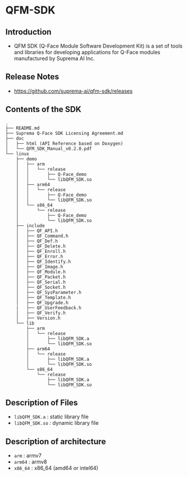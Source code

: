 # QFM-SDK
## Introduction
- QFM SDK (Q-Face Module Software Development Kit) is a set of tools and libraries for developing applications for Q-Face modules manufactured by Suprema AI Inc.

## Release Notes
- https://github.com/suprema-ai/qfm-sdk/releases

## Contents of the SDK
```
.
├── README.md
├── Suprema Q-Face SDK Licensing Agreement.md
├── doc
│   ├── html (API Reference based on Doxygen)
│   └── QFM_SDK_Manual_v0.2.0.pdf
└── linux
    ├── demo
    │   ├── arm
    │   │   └── release
    │   │       ├── Q-Face_demo
    │   │       └── libQFM_SDK.so
    │   ├── arm64
    │   │   └── release
    │   │       ├── Q-Face_demo
    │   │       └── libQFM_SDK.so
    │   └── x86_64
    │       └── release
    │           ├── Q-Face_demo
    │           └── libQFM_SDK.so
    ├── include
    │   ├── QF_API.h
    │   ├── QF_Command.h
    │   ├── QF_Def.h
    │   ├── QF_Delete.h
    │   ├── QF_Enroll.h
    │   ├── QF_Error.h
    │   ├── QF_Identify.h
    │   ├── QF_Image.h
    │   ├── QF_Module.h
    │   ├── QF_Packet.h
    │   ├── QF_Serial.h
    │   ├── QF_Socket.h
    │   ├── QF_SysParameter.h
    │   ├── QF_Template.h
    │   ├── QF_Upgrade.h
    |   ├── QF_UserFeedback.h
    │   ├── QF_Verify.h
    │   ├── Version.h
    └── lib
        ├── arm
        │   └── release
        │       ├── libQFM_SDK.a
        │       └── libQFM_SDK.so
        ├── arm64
        │   └── release
        │       ├── libQFM_SDK.a
        │       └── libQFM_SDK.so
        └── x86_64
            └── release
                ├── libQFM_SDK.a
                └── libQFM_SDK.so

```
## Description of Files
- `libQFM_SDK.a` : static library file
- `libQFM_SDK.so` : dynamic library file

## Description of architecture
- `arm` : armv7
- `arm64` : armv8
- `x86_64` : x86_64 (amd64 or intel64)
